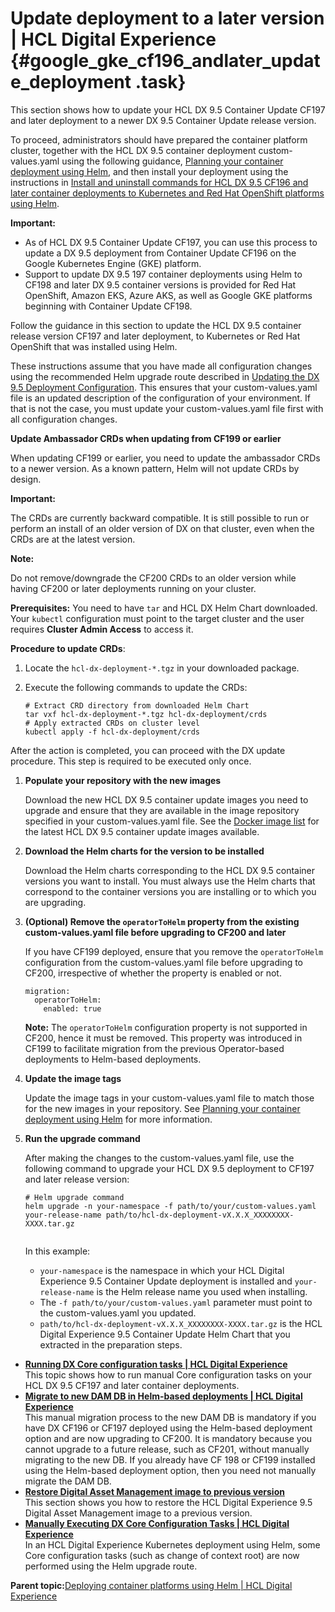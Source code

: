 # Update deployment to a later version \| HCL Digital Experience {#google_gke_cf196_andlater_update_deployment .task}

This section shows how to update your HCL DX 9.5 Container Update CF197 and later deployment to a newer DX 9.5 Container Update release version.

To proceed, administrators should have prepared the container platform cluster, together with the HCL DX 9.5 container deployment custom-values.yaml using the following guidance, [Planning your container deployment using Helm](helm_planning_deployment.md), and then install your deployment using the instructions in [Install and uninstall commands for HCL DX 9.5 CF196 and later container deployments to Kubernetes and Red Hat OpenShift platforms using Helm](helm_install_commands.md).

**Important:**

-   As of HCL DX 9.5 Container Update CF197, you can use this process to update a DX 9.5 deployment from Container Update CF196 on the Google Kubernetes Engine \(GKE\) platform.
-   Support to update DX 9.5 197 container deployments using Helm to CF198 and later DX 9.5 container versions is provided for Red Hat OpenShift, Amazon EKS, Azure AKS, as well as Google GKE platforms beginning with Container Update CF198.

Follow the guidance in this section to update the HCL DX 9.5 container release version CF197 and later deployment, to Kubernetes or Red Hat OpenShift that was installed using Helm.

These instructions assume that you have made all configuration changes using the recommended Helm upgrade route described in [Updating the DX 9.5 Deployment Configuration](helm_operations.md). This ensures that your custom-values.yaml file is an updated description of the configuration of your environment. If that is not the case, you must update your custom-values.yaml file first with all configuration changes.

**Update Ambassador CRDs when updating from CF199 or earlier**

When updating CF199 or earlier, you need to update the ambassador CRDs to a newer version. As a known pattern, Helm will not update CRDs by design.

**Important:**

The CRDs are currently backward compatible. It is still possible to run or perform an install of an older version of DX on that cluster, even when the CRDs are at the latest version.

**Note:**

Do not remove/downgrade the CF200 CRDs to an older version while having CF200 or later deployments running on your cluster.

**Prerequisites:** You need to have `tar` and HCL DX Helm Chart downloaded. Your `kubectl` configuration must point to the target cluster and the user requires **Cluster Admin Access** to access it.

**Procedure to update CRDs**:

1.  Locate the `hcl-dx-deployment-*.tgz` in your downloaded package.
2.  Execute the following commands to update the CRDs:

    ```
    # Extract CRD directory from downloaded Helm Chart
    tar vxf hcl-dx-deployment-*.tgz hcl-dx-deployment/crds
    # Apply extracted CRDs on cluster level
    kubectl apply -f hcl-dx-deployment/crds
    ```


After the action is completed, you can proceed with the DX update procedure. This step is required to be executed only once.

1.  **Populate your repository with the new images**

    Download the new HCL DX 9.5 container update images you need to upgrade and ensure that they are available in the image repository specified in your custom-values.yaml file. See the [Docker image list](https://help.hcltechsw.com/digital-experience/9.5/containerization/docker.html) for the latest HCL DX 9.5 container update images available.

2.  **Download the Helm charts for the version to be installed**

    Download the Helm charts corresponding to the HCL DX 9.5 container versions you want to install. You must always use the Helm charts that correspond to the container versions you are installing or to which you are upgrading.

3.  **\(Optional\) Remove the `operatorToHelm` property from the existing custom-values.yaml file before upgrading to CF200 and later**

    If you have CF199 deployed, ensure that you remove the `operatorToHelm` configuration from the custom-values.yaml file before upgrading to CF200, irrespective of whether the property is enabled or not.

    ``` {#codeblock_jjf_xf5_wrb}
    migration:
      operatorToHelm:
        enabled: true
    ```

    **Note:** The `operatorToHelm` configuration property is not supported in CF200, hence it must be removed. This property was introduced in CF199 to facilitate migration from the previous Operator-based deployments to Helm-based deployments.

4.  **Update the image tags**

    Update the image tags in your custom-values.yaml file to match those for the new images in your repository. See [Planning your container deployment using Helm](helm_planning_deployment.md) for more information.

5.  **Run the upgrade command**

    After making the changes to the custom-values.yaml file, use the following command to upgrade your HCL DX 9.5 deployment to CF197 and later release version:

    ```
    # Helm upgrade command
    helm upgrade -n your-namespace -f path/to/your/custom-values.yaml your-release-name path/to/hcl-dx-deployment-vX.X.X_XXXXXXXX-XXXX.tar.gz
                        
    ```

    In this example:

    -   `your-namespace` is the namespace in which your HCL Digital Experience 9.5 Container Update deployment is installed and `your-release-name` is the Helm release name you used when installing.
    -   The `-f path/to/your/custom-values.yaml` parameter must point to the custom-values.yaml you updated.
    -   `path/to/hcl-dx-deployment-vX.X.X_XXXXXXXX-XXXX.tar.gz` is the HCL Digital Experience 9.5 Container Update Helm Chart that you extracted in the preparation steps.

-   **[Running DX Core configuration tasks \| HCL Digital Experience](../containerization/run_core_config_engine.md)**  
This topic shows how to run manual Core configuration tasks on your HCL DX 9.5 CF197 and later container deployments.
-   **[Migrate to new DAM DB in Helm-based deployments \| HCL Digital Experience](../containerization/helm_dam_migration_newDB.md)**  
This manual migration process to the new DAM DB is mandatory if you have DX CF196 or CF197 deployed using the Helm-based deployment option and are now upgrading to CF200. It is mandatory because you cannot upgrade to a future release, such as CF201, without manually migrating to the new DB. If you already have CF 198 or CF199 installed using the Helm-based deployment option, then you need not manually migrate the DAM DB.
-   **[Restore Digital Asset Management image to previous version](../digital_asset_mgmt/dam_restore_image_helm.md)**  
This section shows you how to restore the HCL Digital Experience 9.5 Digital Asset Management image to a previous version.
-   **[Manually Executing DX Core Configuration Tasks \| HCL Digital Experience](../containerization/helm_manual_dx_core_config_tasks.md)**  
In an HCL Digital Experience Kubernetes deployment using Helm, some Core configuration tasks \(such as change of context root\) are now performed using the Helm upgrade route.

**Parent topic:**[Deploying container platforms using Helm \| HCL Digital Experience](../containerization/helm_deployment.md)

